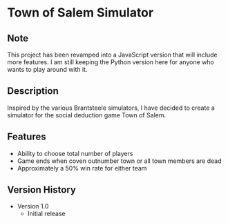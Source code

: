 # Town of Salem Simulator
## Note
This project has been revamped into a JavaScript version that will include more features. I am still keeping the Python version here for anyone who wants to play around with it.

## Description
Inspired by the various Brantsteele simulators, I have decided to create a simulator for the social deduction game Town of Salem.

## Features
- Ability to choose total number of players
- Game ends when coven outnumber town or all town members are dead
- Approximately a 50% win rate for either team

## Version History
* Version 1.0
    * Initial release
